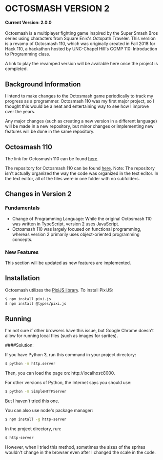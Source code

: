 # OCTOSMASH VERSION 2
#### Current Version: 2.0.0
Octosmash is a multiplayer fighting game inspired by the Super Smash Bros series using characters from Square Enix's Octopath Traveler. This version is a revamp of Octosmash 110, which was originally created in Fall 2018 for Hack 110, a hackathon hosted by UNC-Chapel Hill's COMP 110: Introduction to Programming class.

A link to play the revamped version will be available here once the project is completed.

## Background Information
I intend to make changes to the Octosmash game periodically to track my progress as a programmer. Octosmash 110 was my first major project, so I thought this would be a neat and entertaining way to see how I improve over the years.

Any major changes (such as creating a new version in a different language) will be made in a new repository, but minor changes or implementing new features will be done in the same repository.

## Octosmash 110
The link for Octosmash 110 can be found [here](http://apps.introcs.com/linzhou/z-hack-110/octosmash-110.html).

The repository for Octosmash 110 can be found [here](https://github.com/lin-zhou/Octosmash-110). Note: The repository isn't actually organized the way the code was organized in the text editor. In the text editor, all of the files were in one folder with no subfolders.

## Changes in Version 2
### Fundamentals
* Change of Programming Language: While the original Octosmash 110 was written in TypeScript, version 2 uses JavaScript.
* Octosmash 110 was largely focused on functional programming, whereas version 2 primarily uses object-oriented programming concepts.

### New Features
This section will be updated as new features are implemented.

## Installation
Octosmash utilizes the [PixiJS library](http://www.pixijs.com).
To install PixiJS:
```sh
$ npm install pixi.js
$ npm install @types/pixi.js
```

## Running
I'm not sure if other browsers have this issue, but Google Chrome doesn't allow for running local files (such as images for sprites).

####Solution:

If you have Python 3, run this command in your project directory:
```sh
$ python -m http.server
```
Then, you can load the page on: http://localhost:8000.

For other versions of Python, the Internet says you should use:
```sh
$ python -m SimpleHTTPServer
```
But I haven't tried this one.

You can also use node's package manager:
```sh
$ npm install -g http-server
```
In the project directory, run:
```sh
$ http-server
```
However, when I tried this method, sometimes the sizes of the sprites wouldn't change in the browser even after I changed the scale in the code.